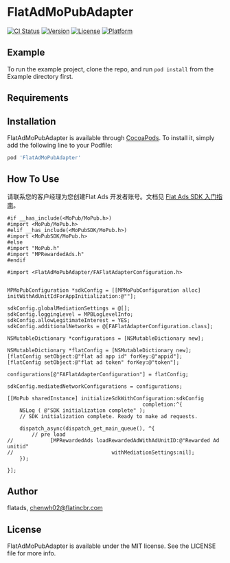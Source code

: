 # FlatAdMoPubAdapter

[![CI Status](https://img.shields.io/travis/flatads/FlatAdMoPubAdapter.svg?style=flat)](https://travis-ci.org/flatads/FlatAdMoPubAdapter)
[![Version](https://img.shields.io/cocoapods/v/FlatAdMoPubAdapter.svg?style=flat)](https://cocoapods.org/pods/FlatAdMoPubAdapter)
[![License](https://img.shields.io/cocoapods/l/FlatAdMoPubAdapter.svg?style=flat)](https://cocoapods.org/pods/FlatAdMoPubAdapter)
[![Platform](https://img.shields.io/cocoapods/p/FlatAdMoPubAdapter.svg?style=flat)](https://cocoapods.org/pods/FlatAdMoPubAdapter)

## Example

To run the example project, clone the repo, and run `pod install` from the Example directory first.

## Requirements

## Installation

FlatAdMoPubAdapter is available through [CocoaPods](https://cocoapods.org). To install
it, simply add the following line to your Podfile:

```ruby
pod 'FlatAdMoPubAdapter'
```

## How To Use

请联系您的客户经理为您创建Flat Ads 开发者账号。文档见 [Flat Ads SDK 入门指南](https://github.com/flatads/document "Flat Ads SDK入门指南")。

```objc
#if __has_include(<MoPub/MoPub.h>)
#import <MoPub/MoPub.h>
#elif __has_include(<MoPubSDK/MoPub.h>)
#import <MoPubSDK/MoPub.h>
#else
#import "MoPub.h"
#import "MPRewardedAds.h"
#endif

#import <FlatAdMoPubAdapter/FAFlatAdapterConfiguration.h>


MPMoPubConfiguration *sdkConfig = [[MPMoPubConfiguration alloc] initWithAdUnitIdForAppInitialization:@""];

sdkConfig.globalMediationSettings = @[];
sdkConfig.loggingLevel = MPBLogLevelInfo;
sdkConfig.allowLegitimateInterest = YES;
sdkConfig.additionalNetworks = @[FAFlatAdapterConfiguration.class];

NSMutableDictionary *configurations = [NSMutableDictionary new];

NSMutableDictionary *flatConfig = [NSMutableDictionary new];
[flatConfig setObject:@"flat ad app id" forKey:@"appid"];
[flatConfig setObject:@"flat ad token" forKey:@"token"];

configurations[@"FAFlatAdapterConfiguration"] = flatConfig;

sdkConfig.mediatedNetworkConfigurations = configurations;

[[MoPub sharedInstance] initializeSdkWithConfiguration:sdkConfig
                                            completion:^{
    NSLog ( @"SDK initialization complete" );
    // SDK initialization complete. Ready to make ad requests.
    
    dispatch_async(dispatch_get_main_queue(), ^{
        // pre load
//            [MPRewardedAds loadRewardedAdWithAdUnitID:@"Rewarded Ad unitid"
//                                withMediationSettings:nil];
    });
    
}];
```

## Author

flatads, chenwh02@flatincbr.com

## License

FlatAdMoPubAdapter is available under the MIT license. See the LICENSE file for more info.
